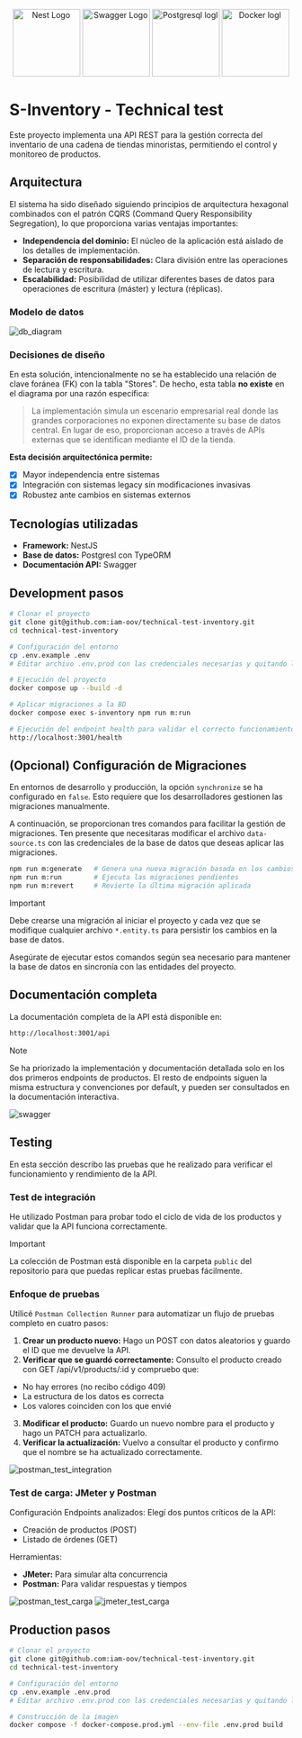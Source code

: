 <p align="center">
  <a href="http://nestjs.com/" target="blank"><img src="https://nestjs.com/img/logo-small.svg" width="120" alt="Nest Logo" /></a>
  <a href="https://swagger.io/" target="blank"><img src="https://static-00.iconduck.com/assets.00/swagger-icon-512x512-halz44im.png" width="120" alt="Swagger Logo" /></a>
  <a href="https://www.postgresql.org/" target="blank"><img src="https://www.postgresql.org/media/img/about/press/elephant.png" width="120" alt="Postgresql logl" /></a>
  <a href="https://www.docker.com/" target="blank"><img src="https://svgmix.com/uploads/9e11e2-docker-icon.svg" width="120" alt="Docker logl" /></a>
</p>

# S-Inventory - Technical test

Este proyecto implementa una API REST para la gestión correcta del inventario de una cadena de tiendas minoristas, permitiendo el control y monitoreo de productos.

## Arquitectura

El sistema ha sido diseñado siguiendo principios de arquitectura hexagonal combinados con el patrón CQRS (Command Query Responsibility Segregation), lo que proporciona varias ventajas importantes:

- **Independencia del dominio:** El núcleo de la aplicación está aislado de los detalles de implementación.
- **Separación de responsabilidades:** Clara división entre las operaciones de lectura y escritura.
- **Escalabilidad:** Posibilidad de utilizar diferentes bases de datos para operaciones de escritura (máster) y lectura (réplicas).

### Modelo de datos

![db_diagram](./public/images/db-diagram.png)

### Decisiones de diseño

En esta solución, intencionalmente no se ha establecido una relación de clave foránea (FK) con la tabla "Stores". De hecho, esta tabla **no existe** en el diagrama por una razón específica:

> La implementación simula un escenario empresarial real donde las grandes corporaciones no exponen directamente su base de datos central. En lugar de eso, proporcionan acceso a través de APIs externas que se identifican mediante el ID de la tienda.

**Esta decisión arquitectónica permite:**

- [x] Mayor independencia entre sistemas
- [x] Integración con sistemas legacy sin modificaciones invasivas
- [x] Robustez ante cambios en sistemas externos

## Tecnologías utilizadas

- **Framework:** NestJS
- **Base de datos:** Postgresl con TypeORM
- **Documentación API:** Swagger

## Development pasos

```bash
# Clonar el proyecto
git clone git@github.com:iam-oov/technical-test-inventory.git
cd technical-test-inventory

# Configuración del entorno
cp .env.example .env
# Editar archivo .env.prod con las credenciales necesarias y quitando las secciones que no son necesarias

# Ejecución del proyecto
docker compose up --build -d

# Aplicar migraciones a la BD
docker compose exec s-inventory npm run m:run

# Ejecución del endpoint health para validar el correcto funcionamiento
http://localhost:3001/health
```

## (Opcional) Configuración de Migraciones

En entornos de desarrollo y producción, la opción `synchronize` se ha configurado en `false`. Esto requiere que los desarrolladores gestionen las migraciones manualmente.

A continuación, se proporcionan tres comandos para facilitar la gestión de migraciones. Ten presente que necesitaras modificar el archivo `data-source.ts` con las credenciales de la base de datos que deseas aplicar las migraciones.

```bash
npm run m:generate   # Genera una nueva migración basada en los cambios realizados en las entidades
npm run m:run        # Ejecuta las migraciones pendientes
npm run m:revert     # Revierte la última migración aplicada
```

> [!IMPORTANT]
> Debe crearse una migración al iniciar el proyecto y cada vez que se modifique cualquier archivo `*.entity.ts` para persistir los cambios en la base de datos.

Asegúrate de ejecutar estos comandos según sea necesario para mantener la base de datos en sincronía con las entidades del proyecto.

## Documentación completa

La documentación completa de la API está disponible en:

```bash
http://localhost:3001/api
```

> [!NOTE]
> Se ha priorizado la implementación y documentación detallada solo en los dos primeros endpoints de productos. El resto de endpoints siguen la misma estructura y convenciones por default, y pueden ser consultados en la documentación interactiva.

![swagger](./public/images/swagger.png)

## Testing

En esta sección describo las pruebas que he realizado para verificar el funcionamiento y rendimiento de la API.

### Test de integración

He utilizado Postman para probar todo el ciclo de vida de los productos y validar que la API funciona correctamente.

> [!IMPORTANT]
> La colección de Postman está disponible en la carpeta `public` del repositorio para que puedas replicar estas pruebas fácilmente.

### Enfoque de pruebas

Utilicé `Postman Collection Runner` para automatizar un flujo de pruebas completo en cuatro pasos:

1. **Crear un producto nuevo:** Hago un POST con datos aleatorios y guardo el ID que me devuelve la API.
2. **Verificar que se guardó correctamente:** Consulto el producto creado con GET /api/v1/products/:id y compruebo que:

- No hay errores (no recibo código 409)
- La estructura de los datos es correcta
- Los valores coinciden con los que envié

3. **Modificar el producto:** Guardo un nuevo nombre para el producto y hago un PATCH para actualizarlo.
4. **Verificar la actualización:** Vuelvo a consultar el producto y confirmo que el nombre se ha actualizado correctamente.

![postman_test_integration](./public/images/postman_test_integration.png)

### Test de carga: JMeter y Postman

Configuración
Endpoints analizados: Elegí dos puntos críticos de la API:

- Creación de productos (POST)
- Listado de órdenes (GET)

Herramientas:

- **JMeter:** Para simular alta concurrencia
- **Postman:** Para validar respuestas y tiempos

![postman_test_carga](./public/images/postman_test_carga.png)
![jmeter_test_carga](./public/images/jmeter_test_carga2.png)

## Production pasos

```bash
# Clonar el proyecto
git clone git@github.com:iam-oov/technical-test-inventory.git
cd technical-test-inventory

# Configuración del entorno
cp .env.example .env.prod
# Editar archivo .env.prod con las credenciales necesarias y quitando las secciones que no son necesarias

# Construcción de la imagen
docker compose -f docker-compose.prod.yml --env-file .env.prod build
```
